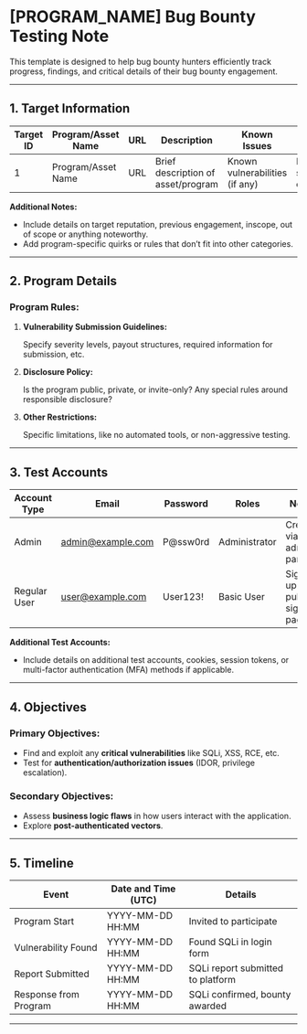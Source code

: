 # [PROGRAM_NAME] Bug Bounty Testing Note

This template is designed to help bug bounty hunters efficiently track progress, findings, and critical details of their bug bounty engagement.

---

## 1. Target Information

| Target ID | Program/Asset Name | URL | Description | Known Issues | Scope (In/Out) | Status | Additional Notes |
| --- | --- | --- | --- | --- | --- | --- | --- |
| 1 | Program/Asset Name | URL | Brief description of asset/program | Known vulnerabilities (if any) | In-scope/Out-of-scope | Active/Inactive | Any extra details or concerns |

**Additional Notes:**

- Include details on target reputation, previous engagement, inscope, out of scope or anything noteworthy.
- Add program-specific quirks or rules that don’t fit into other categories.

---

## 2. Program Details

### **Program Rules:**

1. **Vulnerability Submission Guidelines:**
    
    Specify severity levels, payout structures, required information for submission, etc.
    
2. **Disclosure Policy:**
    
    Is the program public, private, or invite-only? Any special rules around responsible disclosure?
    
3. **Other Restrictions:**
    
    Specific limitations, like no automated tools, or non-aggressive testing.

---

## 3. Test Accounts

| Account Type | Email | Password | Roles | Notes |
| --- | --- | --- | --- | --- |
| Admin | [admin@example.com](mailto:admin@example.com) | P@ssw0rd | Administrator | Created via admin panel |
| Regular User | [user@example.com](mailto:user@example.com) | User123! | Basic User | Signed up via public signup page |

**Additional Test Accounts:**

- Include details on additional test accounts, cookies, session tokens, or multi-factor authentication (MFA) methods if applicable.

---

## 4. Objectives

### **Primary Objectives:**

- Find and exploit any **critical vulnerabilities** like SQLi, XSS, RCE, etc.
- Test for **authentication/authorization issues** (IDOR, privilege escalation).

### **Secondary Objectives:**

- Assess **business logic flaws** in how users interact with the application.
- Explore **post-authenticated vectors**.

---



## 5. Timeline

| Event | Date and Time (UTC) | Details |
| --- | --- | --- |
| Program Start | YYYY-MM-DD HH:MM | Invited to participate |
| Vulnerability Found | YYYY-MM-DD HH:MM | Found SQLi in login form |
| Report Submitted | YYYY-MM-DD HH:MM | SQLi report submitted to platform |
| Response from Program | YYYY-MM-DD HH:MM | SQLi confirmed, bounty awarded |

---

